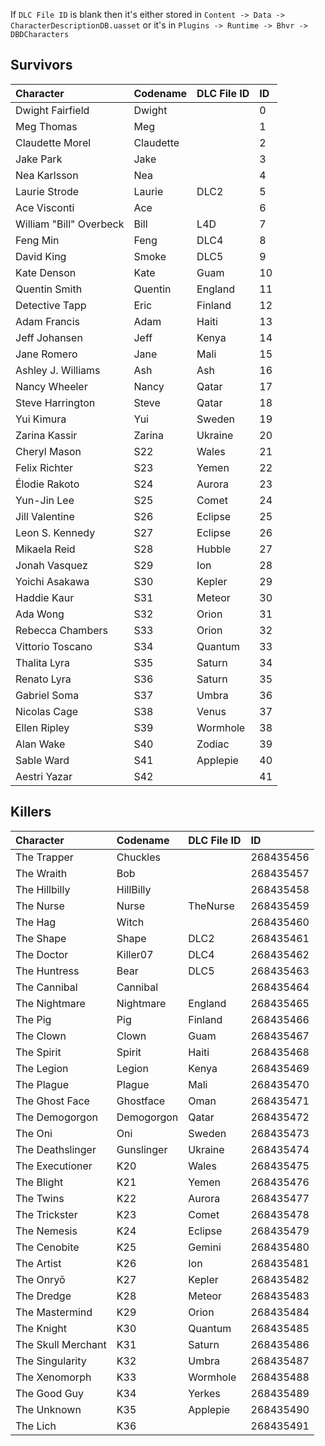 If `DLC File ID` is blank then it's either stored in `Content -> Data -> CharacterDescriptionDB.uasset` or it's in `Plugins -> Runtime -> Bhvr -> DBDCharacters`

## Survivors

| Character               | Codename   | DLC File ID   |   ID |
| :--- | :--- | :--- | :--- |
| Dwight Fairfield        | Dwight     |               |    0 |
| Meg Thomas              | Meg        |               |    1 |
| Claudette Morel         | Claudette  |               |    2 |
| Jake Park               | Jake       |               |    3 |
| Nea Karlsson            | Nea        |               |    4 |
| Laurie Strode           | Laurie     | DLC2          |    5 |
| Ace Visconti            | Ace        |               |    6 |
| William "Bill" Overbeck | Bill       | L4D           |    7 |
| Feng Min                | Feng       | DLC4          |    8 |
| David King              | Smoke      | DLC5          |    9 |
| Kate Denson             | Kate       | Guam          |   10 |
| Quentin Smith           | Quentin    | England       |   11 |
| Detective Tapp          | Eric       | Finland       |   12 |
| Adam Francis            | Adam       | Haiti         |   13 |
| Jeff Johansen           | Jeff       | Kenya         |   14 |
| Jane Romero             | Jane       | Mali          |   15 |
| Ashley J. Williams      | Ash        | Ash           |   16 |
| Nancy Wheeler           | Nancy      | Qatar         |   17 |
| Steve Harrington        | Steve      | Qatar         |   18 |
| Yui Kimura              | Yui        | Sweden        |   19 |
| Zarina Kassir           | Zarina     | Ukraine       |   20 |
| Cheryl Mason            | S22        | Wales         |   21 |
| Felix Richter           | S23        | Yemen         |   22 |
| Élodie Rakoto           | S24        | Aurora        |   23 |
| Yun-Jin Lee             | S25        | Comet         |   24 |
| Jill Valentine          | S26        | Eclipse       |   25 |
| Leon S. Kennedy         | S27        | Eclipse       |   26 |
| Mikaela Reid            | S28        | Hubble        |   27 |
| Jonah Vasquez           | S29        | Ion           |   28 |
| Yoichi Asakawa          | S30        | Kepler        |   29 |
| Haddie Kaur             | S31        | Meteor        |   30 |
| Ada Wong                | S32        | Orion         |   31 |
| Rebecca Chambers        | S33        | Orion         |   32 |
| Vittorio Toscano        | S34        | Quantum       |   33 |
| Thalita Lyra            | S35        | Saturn        |   34 |
| Renato Lyra             | S36        | Saturn        |   35 |
| Gabriel Soma            | S37        | Umbra         |   36 |
| Nicolas Cage            | S38        | Venus         |   37 |
| Ellen Ripley            | S39        | Wormhole      |   38 |
| Alan Wake               | S40        | Zodiac        |   39 |
| Sable Ward              | S41        | Applepie      |   40 |
| Aestri Yazar            | S42        |               |   41 |

## Killers

| Character          | Codename   | DLC File ID   |        ID |
| :--- | :--- | :--- | :--- |
| The Trapper        | Chuckles   |               | 268435456 |
| The Wraith         | Bob        |               | 268435457 |
| The Hillbilly      | HillBilly  |               | 268435458 |
| The Nurse          | Nurse      | TheNurse      | 268435459 |
| The Hag            | Witch      |               | 268435460 |
| The Shape          | Shape      | DLC2          | 268435461 |
| The Doctor         | Killer07   | DLC4          | 268435462 |
| The Huntress       | Bear       | DLC5          | 268435463 |
| The Cannibal       | Cannibal   |               | 268435464 |
| The Nightmare      | Nightmare  | England       | 268435465 |
| The Pig            | Pig        | Finland       | 268435466 |
| The Clown          | Clown      | Guam          | 268435467 |
| The Spirit         | Spirit     | Haiti         | 268435468 |
| The Legion         | Legion     | Kenya         | 268435469 |
| The Plague         | Plague     | Mali          | 268435470 |
| The Ghost Face     | Ghostface  | Oman          | 268435471 |
| The Demogorgon     | Demogorgon | Qatar         | 268435472 |
| The Oni            | Oni        | Sweden        | 268435473 |
| The Deathslinger   | Gunslinger | Ukraine       | 268435474 |
| The Executioner    | K20        | Wales         | 268435475 |
| The Blight         | K21        | Yemen         | 268435476 |
| The Twins          | K22        | Aurora        | 268435477 |
| The Trickster      | K23        | Comet         | 268435478 |
| The Nemesis        | K24        | Eclipse       | 268435479 |
| The Cenobite       | K25        | Gemini        | 268435480 |
| The Artist         | K26        | Ion           | 268435481 |
| The Onryō          | K27        | Kepler        | 268435482 |
| The Dredge         | K28        | Meteor        | 268435483 |
| The Mastermind     | K29        | Orion         | 268435484 |
| The Knight         | K30        | Quantum       | 268435485 |
| The Skull Merchant | K31        | Saturn        | 268435486 |
| The Singularity    | K32        | Umbra         | 268435487 |
| The Xenomorph      | K33        | Wormhole      | 268435488 |
| The Good Guy       | K34        | Yerkes        | 268435489 |
| The Unknown        | K35        | Applepie      | 268435490 |
| The Lich           | K36        |               | 268435491 |
